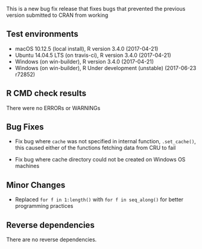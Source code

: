 
This is a new bug fix release that fixes bugs that prevented the previous
version submitted to CRAN from working

## Test environments  

- macOS 10.12.5 (local install), R version 3.4.0 (2017-04-21)
- Ubuntu 14.04.5 LTS (on travis-ci), R version 3.4.0 (2017-04-21)
- Windows (on win-builder), R version 3.4.0 (2017-04-21)
- Windows (on win-builder), R Under development (unstable) (2017-06-23 r72852)

## R CMD check results  

There were no ERRORs or WARNINGs  

## Bug Fixes

- Fix bug where `cache` was not specified in internal function, `.set_cache()`,
this caused either of the functions fetching data from CRU to fail

- Fix bug where cache directory could not be created on Windows OS machines

## Minor Changes

- Replaced `for f in 1:length()` with `for f in seq_along()` for better
programming practices

## Reverse dependencies

There are no reverse dependencies.

